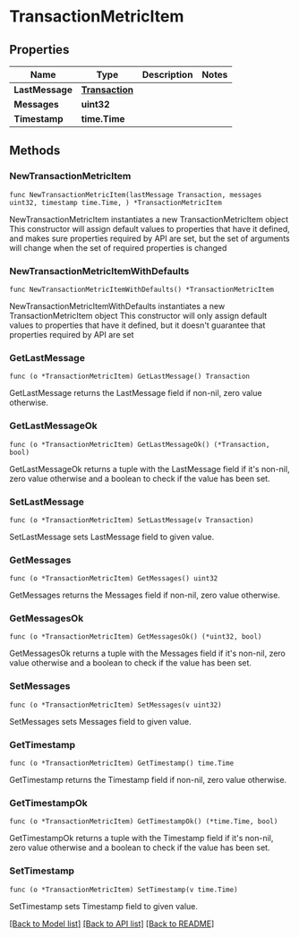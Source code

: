 # TransactionMetricItem

## Properties

Name | Type | Description | Notes
------------ | ------------- | ------------- | -------------
**LastMessage** | [**Transaction**](Transaction.md) |  | 
**Messages** | **uint32** |  | 
**Timestamp** | **time.Time** |  | 

## Methods

### NewTransactionMetricItem

`func NewTransactionMetricItem(lastMessage Transaction, messages uint32, timestamp time.Time, ) *TransactionMetricItem`

NewTransactionMetricItem instantiates a new TransactionMetricItem object
This constructor will assign default values to properties that have it defined,
and makes sure properties required by API are set, but the set of arguments
will change when the set of required properties is changed

### NewTransactionMetricItemWithDefaults

`func NewTransactionMetricItemWithDefaults() *TransactionMetricItem`

NewTransactionMetricItemWithDefaults instantiates a new TransactionMetricItem object
This constructor will only assign default values to properties that have it defined,
but it doesn't guarantee that properties required by API are set

### GetLastMessage

`func (o *TransactionMetricItem) GetLastMessage() Transaction`

GetLastMessage returns the LastMessage field if non-nil, zero value otherwise.

### GetLastMessageOk

`func (o *TransactionMetricItem) GetLastMessageOk() (*Transaction, bool)`

GetLastMessageOk returns a tuple with the LastMessage field if it's non-nil, zero value otherwise
and a boolean to check if the value has been set.

### SetLastMessage

`func (o *TransactionMetricItem) SetLastMessage(v Transaction)`

SetLastMessage sets LastMessage field to given value.


### GetMessages

`func (o *TransactionMetricItem) GetMessages() uint32`

GetMessages returns the Messages field if non-nil, zero value otherwise.

### GetMessagesOk

`func (o *TransactionMetricItem) GetMessagesOk() (*uint32, bool)`

GetMessagesOk returns a tuple with the Messages field if it's non-nil, zero value otherwise
and a boolean to check if the value has been set.

### SetMessages

`func (o *TransactionMetricItem) SetMessages(v uint32)`

SetMessages sets Messages field to given value.


### GetTimestamp

`func (o *TransactionMetricItem) GetTimestamp() time.Time`

GetTimestamp returns the Timestamp field if non-nil, zero value otherwise.

### GetTimestampOk

`func (o *TransactionMetricItem) GetTimestampOk() (*time.Time, bool)`

GetTimestampOk returns a tuple with the Timestamp field if it's non-nil, zero value otherwise
and a boolean to check if the value has been set.

### SetTimestamp

`func (o *TransactionMetricItem) SetTimestamp(v time.Time)`

SetTimestamp sets Timestamp field to given value.



[[Back to Model list]](../README.md#documentation-for-models) [[Back to API list]](../README.md#documentation-for-api-endpoints) [[Back to README]](../README.md)


